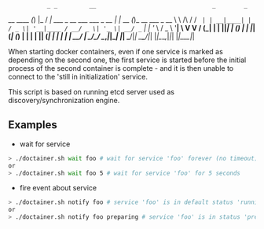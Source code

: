                _ _         __                                 _        _
__      ____ _(_) |_      / _| ___  _ __       ___ ___  _ __ | |_ __ _(_)_ __   ___ _ __
\ \ /\ / / _` | | __|____| |_ / _ \| '__|____ / __/ _ \| '_ \| __/ _` | | '_ \ / _ \ '__|
 \ V  V / (_| | | ||_____|  _| (_) | | |_____| (_| (_) | | | | || (_| | | | | |  __/ |
  \_/\_/ \__,_|_|\__|    |_|  \___/|_|        \___\___/|_| |_|\__\__,_|_|_| |_|\___|_|


When starting docker containers, even if one service is marked as depending on the second one,
the first service is started before the initial process of the second container is complete - and
it is then unable to connect to the 'still in initialization' service.

This script is based on running etcd server used as discovery/synchronization engine.


## Examples

* wait for service

```bash
> ./doctainer.sh wait foo # wait for service 'foo' forever (no timeout)
or
> ./doctainer.sh wait foo 5 # wait for service 'foo' for 5 seconds
```

* fire event about service

```bash
> ./doctainer.sh notify foo # service 'foo' is in default status 'running' now
or
> ./doctainer.sh notify foo preparing # service 'foo' is in status 'preparing'
```